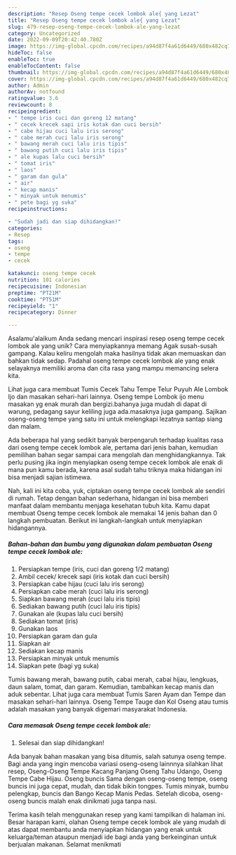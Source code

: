 ```yaml
---
description: "Resep Oseng tempe cecek lombok ale{ yang Lezat"
title: "Resep Oseng tempe cecek lombok ale{ yang Lezat"
slug: 479-resep-oseng-tempe-cecek-lombok-ale-yang-lezat
category: Uncategorized
date: 2022-09-09T20:42:40.780Z
image: https://img-global.cpcdn.com/recipes/a94d87f4a61d6449/680x482cq70/oseng-tempe-cecek-lombok-ale-foto-resep-utama.jpg
hideToc: false
enableToc: true
enableTocContent: false
thumbnail: https://img-global.cpcdn.com/recipes/a94d87f4a61d6449/680x482cq70/oseng-tempe-cecek-lombok-ale-foto-resep-utama.jpg
cover: https://img-global.cpcdn.com/recipes/a94d87f4a61d6449/680x482cq70/oseng-tempe-cecek-lombok-ale-foto-resep-utama.jpg
author: Admin
authorAv: notfound
ratingvalue: 3.6
reviewcount: 8
recipeingredient:
- " tempe iris cuci dan goreng 12 matang"
- " cecek krecek sapi iris kotak dan cuci bersih"
- " cabe hijau cuci lalu iris serong"
- " cabe merah cuci lalu iris serong"
- " bawang merah cuci lalu iris tipis"
- " bawang putih cuci lalu iris tipis"
- " ale kupas lalu cuci bersih"
- " tomat iris"
- " laos"
- " garam dan gula"
- " air"
- " kecap manis"
- " minyak untuk menumis"
- " pete bagi yg suka"
recipeinstructions:

- "Sudah jadi dan siap dihidangkan!"
categories:
- Resep
tags:
- oseng
- tempe
- cecek

katakunci: oseng tempe cecek 
nutrition: 101 calories
recipecuisine: Indonesian
preptime: "PT21M"
cooktime: "PT51M"
recipeyield: "1"
recipecategory: Dinner

---
```



Asalamu'alaikum Anda sedang mencari inspirasi resep oseng tempe cecek lombok ale yang unik? Cara menyiapkannya memang Agak susah-susah gampang. Kalau keliru mengolah maka hasilnya tidak akan memuaskan dan bahkan tidak sedap. Padahal oseng tempe cecek lombok ale yang enak selayaknya memiliki aroma dan cita rasa yang mampu memancing selera kita.


Lihat juga cara membuat Tumis Cecek Tahu Tempe Telur Puyuh Ale Lombok Ijo dan masakan sehari-hari lainnya. Oseng tempe Lombok ijo menu masakan yg enak murah dan bergizi.bahanya juga mudah di dapat di warung, pedagang sayur keliling juga ada.masaknya juga gampang. Sajikan oseng-oseng tempe yang satu ini untuk melengkapi lezatnya santap siang dan malam.

Ada beberapa hal yang sedikit banyak berpengaruh terhadap kualitas rasa dari oseng tempe cecek lombok ale, pertama dari jenis bahan, kemudian pemilihan bahan segar sampai cara mengolah dan menghidangkannya. Tak perlu pusing jika ingin menyiapkan oseng tempe cecek lombok ale enak di mana pun kamu berada, karena asal sudah tahu triknya maka hidangan ini bisa menjadi sajian istimewa.


Nah, kali ini kita coba, yuk, ciptakan oseng tempe cecek lombok ale sendiri di rumah. Tetap dengan bahan sederhana, hidangan ini bisa memberi manfaat dalam membantu menjaga kesehatan tubuh kita. Kamu dapat membuat Oseng tempe cecek lombok ale memakai 14 jenis bahan dan 0 langkah pembuatan. Berikut ini langkah-langkah untuk menyiapkan hidangannya.

<!--inarticleads1-->

##### Bahan-bahan dan bumbu yang digunakan dalam pembuatan Oseng tempe cecek lombok ale:

1. Persiapkan  tempe (iris, cuci dan goreng 1/2 matang)
1. Ambil  cecek/ krecek sapi (iris kotak dan cuci bersih)
1. Persiapkan  cabe hijau (cuci lalu iris serong)
1. Persiapkan  cabe merah (cuci lalu iris serong)
1. Siapkan  bawang merah (cuci lalu iris tipis)
1. Sediakan  bawang putih (cuci lalu iris tipis)
1. Gunakan  ale (kupas lalu cuci bersih)
1. Sediakan  tomat (iris)
1. Gunakan  laos
1. Persiapkan  garam dan gula
1. Siapkan  air
1. Sediakan  kecap manis
1. Persiapkan  minyak untuk menumis
1. Siapkan  pete (bagi yg suka)


Tumis bawang merah, bawang putih, cabai merah, cabai hijau, lengkuas, daun salam, tomat, dan garam. Kemudian, tambahkan kecap manis dan aduk sebentar. Lihat juga cara membuat Tumis Saren Ayam dan Tempe dan masakan sehari-hari lainnya. Oseng Tempe Tauge dan Kol Oseng atau tumis adalah masakan yang banyak digemari masyarakat Indonesia. 

<!--inarticleads2-->

##### Cara memasak Oseng tempe cecek lombok ale:


1. Selesai dan siap dihidangkan!

Ada banyak bahan masakan yang bisa ditumis, salah satunya oseng tempe. Bagi anda yang ingin mencoba variasi oseng-oseng lainnnya silahkan lihat resep, Oseng-Oseng Tempe Kacang Panjang Oseng Tahu Udango, Oseng Tempe Cabe Hijau. Oseng buncis Sama dengan oseng-oseng tempe, oseng buncis ini juga cepat, mudah, dan tidak bikin tongpes. Tumis minyak, bumbu pelengkap, buncis dan Bango Kecap Manis Pedas. Setelah dicoba, oseng-oseng buncis malah enak dinikmati juga tanpa nasi. 

Terima kasih telah menggunakan resep yang kami tampilkan di halaman ini. Besar harapan kami, olahan Oseng tempe cecek lombok ale yang mudah di atas dapat membantu anda menyiapkan hidangan yang enak untuk keluarga/teman ataupun menjadi ide bagi anda yang berkeinginan untuk berjualan makanan. Selamat menikmati
